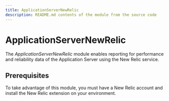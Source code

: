 ```yaml
---
title: ApplicationServerNewRelic
description: README.md contents of the module from the source code
---
```


# ApplicationServerNewRelic

The _ApplicationServerNewRelic_ module enables reporting for performance and reliability data of the Application Server using the New Relic service.

## Prerequisites

To take advantage of this module, you must have a New Relic account and install the New Relic extension on your environment.

